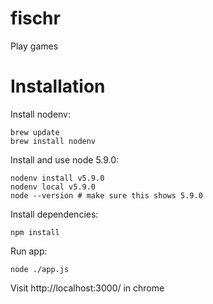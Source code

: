 # fischr
Play games

# Installation

Install nodenv:


```
brew update
brew install nodenv
```

Install and use node 5.9.0:

```
nodenv install v5.9.0
nodenv local v5.9.0
node --version # make sure this shows 5.9.0
```

Install dependencies:

```
npm install
```

Run app:

```
node ./app.js
```

Visit http://localhost:3000/ in chrome
